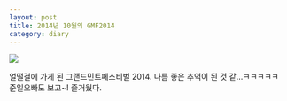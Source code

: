 ```yaml
---
layout: post
title: 2014년 10월의 GMF2014
category: diary
---
```


![](__imgUrl__/1.jpg)

얼떨결에 가게 된 그랜드민트페스티벌 2014. 나름 좋은 추억이 된 것 같...ㅋㅋㅋㅋㅋ<br>
준일오빠도 보고~! 즐거웠다.